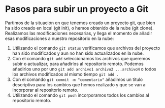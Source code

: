 # Pasos para subir un proyecto a Git
Partimos de la situación en que tenemos creado un proyecto git, que bien ha sido creado en local (git init),
o hemos obtenido de la nube (git clone). Realizamos las modificaciones necesarias, y llega el momento de añadir
esas modificaciones a nuestro repositorio en la nube:
1. Utilizando el comando ```git status``` verificamos que archivos del proyecto han sido modificados y aun no han sido actualizados en la nube.
2. Con el comando ```git add``` seleccionamos los archivos que queremos subir o actualizar, para añadirlos al
repositorio remoto. Podemos añadirlos uno por uno ```git add archivo1 archivo2 ...archivoN``` o todos los archivos modificados al mismo tiempo ```git add .```
3. Con el comando ```git commit -m "comentario"``` añadimos un titulo descriptivo para los cambios que hemos
realizado y que se van a incorporar al repositorio remoto.
4. Utilizando el comando ```git push``` incorporamos todos los cambios al repositorio remoto.